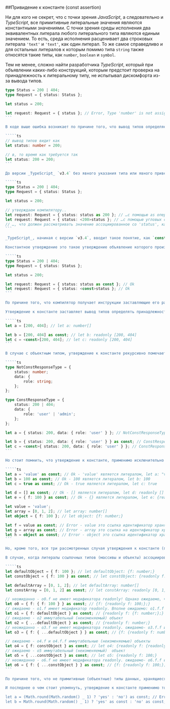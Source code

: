 ##Привидение к константе (const assertion)

Ни для кого не секрет, что с точки зрения _JavaScript_, а следовательно и _TypeScript_, все примитивные литеральные значения являются константными значениями. С точки зрения среды исполнения два эквивалентных литерала любого литерального типа являются единым значением. То есть, среда исполнения расценивает два строковых литерала `'text'` и `'text'`, как один литерал. То же самое справедливо и для остальных литералов к которым помимо типа `string` также относятся такие типы, как `number`, `boolean` и `symbol`.

Тем не менее, сложно найти разработчика _TypeScript_, который при объявлении каких-либо конструкций, которым предстоит проверка на принадлежность к литеральному типу, не испытывал дискомфорта из-за вывода типов.

`````ts
type Status = 200 | 404;
type Request = { status: Status };

let status = 200;

let request: Request = { status }; // Error, Type 'number' is not assignable to type 'Status'.ts(2322)
```

В коде выше ошибка возникает по причине того, что вывод типов определяет принадлежность значения переменной `status` к типу `number`, а не литеральному числовому типу `200`.

`````ts
// вывод типов видит как
let status: number = 200;

// в, то время как требуется так
let status: 200 = 200;
```

До версии _TypeScript_ `v3.4` без явного указания типа или явного приведения к нему, существовал только один выход из сложившейся, в коде выше, ситуации. Он заключался в утверждении типа, с помощью оператора `as` либо угловых скобок `<>`, непосредственно самого значения нуждающегося в этом.

`````ts
type Status = 200 | 404;
type Request = { status: Status };

let status = 200;

// утверждаем компилятору..
let request: Request = { status: status as 200 }; // …с помощью as оператора
let request: Request = { status: <200>status }; // …с помощью угловых скобок
// …, что должен рассматривать значение ассоциированное со 'status', как значение принадлежащие к литеральному типу 'Status'
```

_TypeScript_, начиная с версии `v3.4`, вводит такое понятие, как `const assertion` (утверждение к константе или константное утверждение).

Константное утверждение это такое утверждение объявление которого производится с помощью оператора `as` либо угловых скобок `<>`.

`````ts
type Status = 200 | 404;
type Request = { status: Status };

let status = 200;

let request: Request = { status: status as const }; // Ok
let request: Request = { status: <const>status }; // Ok
```

По причине того, что компилятор получает инструкции заставляющие его расценивать значение как константное, вывод типов определяет его принадлежность к литеральному типу.

Утверждение к константе заставляет вывод типов определять принадлежность массива к типу `readonly tuple`.

`````ts
let a = [200, 404]; // let a: number[]

let b = [200, 404] as const; // let b: readonly [200, 404]
let c = <const>[200, 404]; // let c: readonly [200, 404]
```

В случае с объектным типом, утверждение к константе рекурсивно помечает все его поля как `readonly`. Кроме того, все его поля принадлежащие к примитивным типам расцениваются как литеральные типы.

`````ts
type NotConstResponseType = {
    status: number;
    data: {
        role: string;
    };
};

type ConstResponseType = {
    status: 200 | 404;
    data: {
        role: 'user' | 'admin';
    };
};

let a = { status: 200, data: { role: 'user' } }; // NotConstResponseType

let b = { status: 200, data: { role: 'user' } } as const; // ConstResponseType
let c = <const>{ status: 200, data: { role: 'user' } }; // ConstResponseType
```

Но стоит помнить, что утверждение к константе, применимо исключительно к литералам `number`, `string`, `boolean`, `array` и `object`.

`````ts
let a = 'value' as const; // Ok - 'value' является литералом, let a: "value"
let b = 100 as const; // Ok - 100 является литералом, let b: 100
let c = true as const; // Ok - true является литералом, let c: true

let d = [] as const; // Ok - [] является литералом, let d: readonly []
let e = { f: 100 } as const; // Ok - {} является литералом, let e: {readonly f: 100;}

let value = 'value';
let array = [0, 1, 2]; // let array: number[]
let object = { f: 100 }; // let object: {f: number;}

let f = value as const; // Error - value это ссылка идентификатор хранящий литерал
let g = array as const; // Error - array это ссылка на идентификатор хранящий ссылку на объект массива
let h = object as const; // Error - object это ссылка идентификатор хранящий ссылку на объект объекта
```

Но, кроме того, все три рассмотренных случая утверждения к константе (примитивных, массивов и объектных типов) может создать впечатление, что в _TypeScript_, наконец, появились структуры, которые справедливо назвать теми самыми, неизменяемыми ни при каких условиях, константами. И это действительно так, но лишь от части. Дело в том, что на момент версии _TypeScript_ `v3.4` принадлежность объектных и массивоподобных типов к константе зависит от значения с которыми они ассоциированы.

В случае, когда литералы ссылочных типов (массивы и объекты) ассоциированы при помощи агрегационных отношений со значением также принадлежащим к ссылочному типу, то они представляются такими, какими были на момент ассоциации. Кроме того, поведение механизма приведения к константе зависит от другого механизма – деструктуризации.

`````ts
let defaultObject = { f: 100 }; // let defaultObject: {f: number;}
let constObject = { f: 100 } as const; // let constObject: {readonly f: 100;}

let defaultArray = [0, 1, 2]; // let defaultArray: number[]
let constArray = [0, 1, 2] as const; // let constArray: readonly [0, 1, 2]

// неожиданно - o0.f не имеет модификатора readonly! Однако ожидаемо, что o0.f.f иммутабельный (неизменяемый) объект
let o0 = { f: { f: 100 } } as const; // {f: {readonly f: 100;};}
// ожидаемо - o1.f имеет модификатор readonly. Вполне ожидаемо: o1.f.f мутабельный (изменяемый) объект
let o1 = { f: defaultObject } as const; // {readonly f: {f: number;};}
// ожидаемо - o2 иммутабельный (неизменяемый) объект
let o2 = { ...defaultObject } as const; // {readonly f: number;}
// неожиданно - o3.f не имеет модификатора readonly. ожидаемо- o3.f.f иммутабельный (неизменяемый) объект
let o3 = { f: { ...defaultObject } } as const; // {f: {readonly f: number;};}

// ожидаемо - o4.f и o4.f.f иммутабельные (неизменяемые) объекты
let o4 = { f: constObject } as const; // let o4: {readonly f: {readonly f: 100;};}
// ожидаемо - o5 иммутабельный (неизменяемый)  объект
let o5 = { ...constObject } as const; // let o5: {readonly f: 100;}
// неожиданно - o6.f не имеет модификатора readonly. ожидаемо- o6.f.f иммутабельный (неизменяемый) объект
let o6 = { f: { ...constObject } } as const; // {f: {readonly f: 100;};}
```

По причине того, что не примитивные (объектные) типы данных, хранящиеся в массиве, подчиняются правилам описанным выше, подробное рассмотрение процесса утверждения массива к константе будет опущено.

И последнее о чем стоит упомянуть, утверждение к константе применимо только к простым выражениям.

let a = (Math.round(Math.random() _ 1) ? 'yes' : 'no') as const; // Error
let b = Math.round(Math.random() _ 1) ? 'yes' as const : 'no' as const; // Ok, let b: "yes" | "no"
